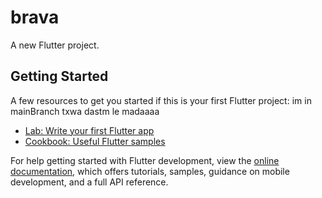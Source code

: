# brava

A new Flutter project.

## Getting Started

A few resources to get you started if this is your first Flutter project: im in mainBranch txwa dastm le madaaaa

- [Lab: Write your first Flutter app](https://docs.flutter.dev/get-started/codelab)
- [Cookbook: Useful Flutter samples](https://docs.flutter.dev/cookbook)

For help getting started with Flutter development, view the
[online documentation](https://docs.flutter.dev/), which offers tutorials,
samples, guidance on mobile development, and a full API reference.

